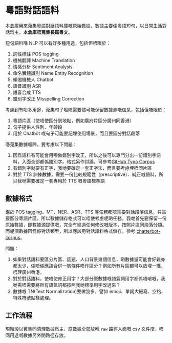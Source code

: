 # 粵語對話語料

本倉庫用來蒐集粵語對話語料庫嘅原始數據，數據主要係粵語短句，以日常生活對話爲主，**本倉庫唔蒐集長篇粵文**。

短句語料喺 NLP 可以有好多種用途，包括但唔限於：

1. 詞性標註 POS tagging
1. 機械翻譯 Machine Translation
1. 情感分析 Sentiment Analysis
1. 命名實體識別 Name Entity Recognition
1. 傾偈機械人 Chatbot
1. 語音識別 ASR
1. 語音合成 TTS
1. 錯別字改正 Misspelling Correction

考慮到有咁多用途，蒐集句子嗰陣需要儘可能保留數據源嘅信息，包括但唔限於：

1. 粵語片區（使唔使區分到地點，例如廣府片區分廣州同香港）
1. 句子提供人性別、年齡段
1. 用於 Chatbot 嘅句子可能要記埋使用場景，而且要區分對話段落

喺蒐集數據嗰陣，要考慮以下問題：

1. 因爲語料有可能會用嚟做錯別字改正，所以之後可以專門分出一份錯別字語料，入面全部都係錯別字。格式另作討論，可參考[GitHub Typo Corpus](https://github.com/mhagiwara/github-typo-corpus)
1. 有錯別字就要有正字，我哋要確定一套正字法，而且要考慮埋唔同片區
1. 對於 TTS 訓練數據，需要一份比較規範性（prescriptive）、純正嘅語料，所以我哋需要確定一套專用於 TTS 嘅粵語標準語

## 數據格式

鑑於 POS tagging、MT、NER、ASR、TTS 等任務都唔需要對話段落信息，只需要區分粵語片區，所以數據儲存格式可以唔使考慮呢啲任務。我哋首先要保留一份原始數據，即數據源提供嘅，完全冇經過任何修改嘅版本，按照片區同段落分類。而呢個數據因爲係對話類型，所以應該用對話語料格式儲存，參考 [chatterbot-corpus](https://github.com/gunthercox/chatterbot-corpus)。

問題：
1. 如果對話語料要區分片區、話題、人口背景幾個信息，啲數據量可能會好雜亦都太少，係唔係應該合併一啲條件唔作區分？例如所有片區都可以放埋一嚿，唔理廣州香港。
2. 對於對話語料，使唔使修正用字？大部分原數據嘅語氣詞用字都係唔啱嘅，我哋需唔需要將所有語氣詞都按照我哋標準用字改過來？
1. 數據嘅 TN(Text Normalization)要做幾多，譬如 emoji、單詞大細寫、空格、特殊符號點樣處理。

## 工作流程

現階段以蒐集同清理數據爲主，原數據全部放喺 `raw` 路徑入面嘅 csv 文件度。唔同用途嘅數據另外開路徑存放。